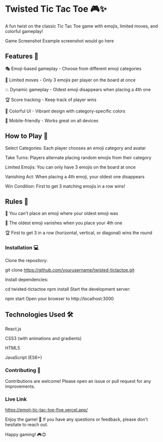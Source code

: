 # Twisted Tic Tac Toe 🎮✨ #
A fun twist on the classic Tic Tac Toe game with emojis, limited moves, and colorful gameplay!

Game Screenshot Example screenshot would go here

## Features 🌟 ##
🎭 Emoji-based gameplay - Choose from different emoji categories

🔄 Limited moves - Only 3 emojis per player on the board at once

💥 Dynamic gameplay - Oldest emoji disappears when placing a 4th one

🏆 Score tracking - Keep track of player wins

🌈 Colorful UI - Vibrant design with category-specific colors

📱 Mobile-friendly - Works great on all devices

## How to Play 📖 ##
Select Categories: Each player chooses an emoji category and avatar

Take Turns: Players alternate placing random emojis from their category

Limited Emojis: You can only have 3 emojis on the board at once

Vanishing Act: When placing a 4th emoji, your oldest one disappears

Win Condition: First to get 3 matching emojis in a row wins!

## Rules 🧐 ##
🚫 You can't place an emoji where your oldest emoji was

🔄 The oldest emoji vanishes when you place your 4th one

🏆 First to get 3 in a row (horizontal, vertical, or diagonal) wins the round

### Installation 💻
Clone the repository:


git clone https://github.com/yourusername/twisted-tictactoe.git

Install dependencies:

cd twisted-tictactoe
npm install
Start the development server:

npm start
Open your browser to http://localhost:3000

## Technologies Used 🛠️ ##

React.js

CSS3 (with animations and gradients)

HTML5

JavaScript (ES6+)

### Contributing 🤝
Contributions are welcome! Please open an issue or pull request for any improvements.

### Live Link ###

https://emoji-tic-tac-toe-five.vercel.app/



Enjoy the game! 🎉 If you have any questions or feedback, please don't hesitate to reach out.

Happy gaming! 🎮😊